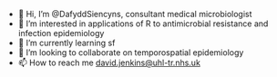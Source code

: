 - 👋 Hi, I’m @DafyddSiencyns, consultant medical microbiologist
- 👀 I’m interested in applications of R to antimicrobial resistance and infection epidemiology
- 🌱 I’m currently learning sf
- 💞️ I’m looking to collaborate on temporospatial epidemiology
- 📫 How to reach me david.jenkins@uhl-tr.nhs.uk

<!---
DafyddSiencyns/DafyddSiencyns is a ✨ special ✨ repository because its `README.md` (this file) appears on your GitHub profile.
You can click the Preview link to take a look at your changes.
--->
